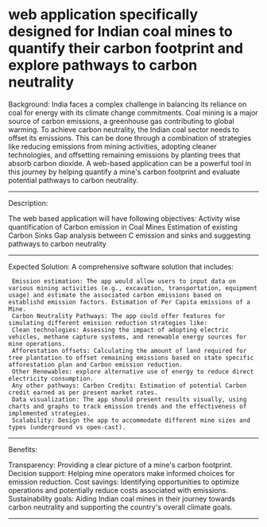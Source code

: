 # web application specifically designed for Indian coal mines to quantify their carbon footprint and explore pathways to carbon neutrality

Background: India faces a complex challenge in balancing its reliance on coal for energy with its climate change commitments. Coal mining is a major source of carbon emissions, a greenhouse gas contributing to global warming. To achieve carbon neutrality, the Indian coal sector needs to offset its emissions. This can be done through a combination of strategies like reducing emissions from mining activities, adopting cleaner technologies, and offsetting remaining emissions by planting trees that absorb carbon dioxide. A web-based application can be a powerful tool in this journey by helping quantify a mine's carbon footprint and evaluate potential pathways to carbon neutrality.

--------------------------------------------------------------------------------------------------------------------------------------------------------------------------------

Description:

The web based application will have following objectives: 
Activity wise quantification of Carbon emission in Coal Mines Estimation of existing Carbon Sinks Gap analysis between C emission and sinks and suggesting pathways to carbon neutrality

--------------------------------------------------------------------------------------------------------------------------------------------------------------------------------

Expected Solution: A comprehensive software solution that includes:

     Emission estimation: The app would allow users to input data on various mining activities (e.g., excavation, transportation, equipment usage) and estimate the associated carbon emissions based on establishd emission factors. Estimation of Per Capita emissions of a Mine. 
     Carbon Neutrality Pathways: The app could offer features for simulating different emission reduction strategies like: 
     Clean technologies: Assessing the impact of adopting electric vehicles, methane capture systems, and renewable energy sources for mine operations. 
     Afforestation offsets: Calculating the amount of land required for tree plantation to offset remaining emissions based on state specific afforestation plan and Carbon emission reduction. 
     Other Renewables: explore alternative use of energy to reduce direct electricity consumption. 
     Any other pathways: Carbon Credits: Estimation of potential Carbon credit earned as per present market rates. 
     Data visualization: The app should present results visually, using charts and graphs to track emission trends and the effectiveness of implemented strategies. 
     Scalability: Design the app to accommodate different mine sizes and types (underground vs open-cast).

--------------------------------------------------------------------------------------------------------------------------------------------------------------------------------

Benefits:

  Transparency: Providing a clear picture of a mine's carbon footprint. 
  Decision support: Helping mine operators make informed choices for emission reduction. 
  Cost savings: Identifying opportunities to optimize operations and potentially reduce costs associated with emissions. 
  Sustainability goals: Aiding Indian coal mines in their journey towards carbon neutrality and supporting the country's overall climate goals.

--------------------------------------------------------------------------------------------------------------------------------------------------------------------------------
